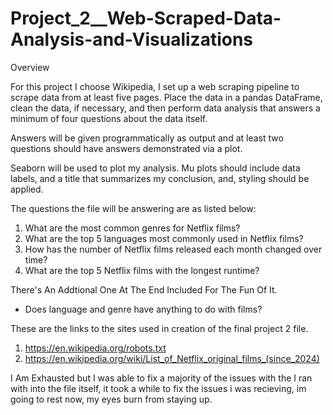 # Project_2__Web-Scraped-Data-Analysis-and-Visualizations

Overview

For this project I choose Wikipedia, I set up a web scraping pipeline to scrape data from at least five pages. Place the data in a pandas DataFrame, clean the data, if necessary, and then perform data analysis that answers a minimum of four questions about the data itself.

Answers will be given programmatically as output and at least two questions should have answers demonstrated via a plot.

Seaborn will be used to plot my analysis. Mu plots should include data labels, and a title that summarizes my conclusion, and, styling should be applied.

The questions the file will be answering are as listed below:
1. What are the most common genres for Netflix films?
2. What are the top 5 languages most commonly used in Netflix films?
3. How has the number of Netflix films released each month changed over time?
4. What are the top 5 Netflix films with the longest runtime?

There's An Addtional One At The End Included For The Fun Of It.
- Does language and genre have anything to do with films?

These are the links to the sites used in creation of the final project 2 file.
1. https://en.wikipedia.org/robots.txt
2. https://en.wikipedia.org/wiki/List_of_Netflix_original_films_(since_2024)



I Am Exhausted but I was able to fix a majority of the issues with the I ran with into the file itself, it took a while to fix the issues i was recieving, im going to rest now, my eyes burn from staying up.
